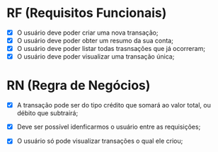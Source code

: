 # RF (Requisitos Funcionais)

- [X] O usuário deve poder criar uma nova transação;
- [X] O usuário deve poder obter um resumo da sua conta;
- [X] O usuário deve poder listar todas trasnsações que já ocorreram;
- [X] O usuário deve poder visualizar uma transação única;

# RN (Regra de Negócios)

- [X] A transação pode ser do tipo crédito que somará ao valor total, ou débito que subtrairá;
- [X] Deve ser possível idenficarmos o usuário entre as requisições;
- [X] O usuário só pode visualizar transações o qual ele criou;


